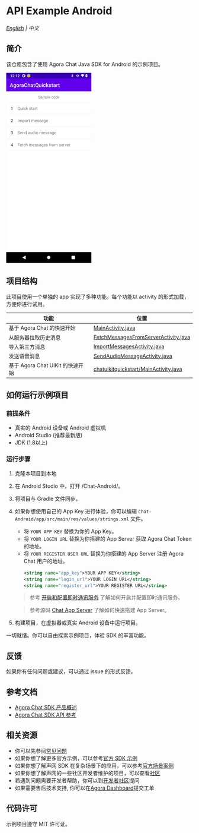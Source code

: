 # API Example Android

_[English](README.md) | 中文_

## 简介

该仓库包含了使用 Agora Chat Java SDK for Android 的示例项目。

<img src="image/android_api_example_functions.png" style="zoom:50%;" />

## 项目结构

此项目使用一个单独的 app 实现了多种功能。每个功能以 activity 的形式加载，方便你进行试用。

| 功能                                             | 位置                                                                                                                    |
| ------------------------------------------------ | ----------------------------------------------------------------------------------------------------------------------- |
| 基于 Agora Chat 的快速开始                                    | [MainActivity.java](https://github.com/AgoraIO/Agora-Chat-API-Examples/blob/main/Chat-Android/app/src/main/java/io/agora/agorachatquickstart/MainActivity.java)                  |
| 从服务器拉取历史消息                               | [FetchMessagesFromServerActivity.java](https://github.com/AgoraIO/Agora-Chat-API-Examples/blob/main/Chat-Android/app/src/main/java/io/agora/agorachatquickstart/FetchMessagesFromServerActivity.java)                  |
| 导入第三方消息                                    | [ImportMessagesActivity.java](https://github.com/AgoraIO/Agora-Chat-API-Examples/blob/main/Chat-Android/app/src/main/java/io/agora/agorachatquickstart/ImportMessagesActivity.java)                  |
| 发送语音消息                                     | [SendAudioMessageActivity.java](https://github.com/AgoraIO/Agora-Chat-API-Examples/blob/main/Chat-Android/app/src/main/java/io/agora/agorachatquickstart/SendAudioMessageActivity.java)                  |
| 基于 Agora Chat UIKit 的快速开始                  | [chatuikitquickstart/MainActivity.java](https://github.com/AgoraIO/Agora-Chat-API-Examples/blob/main/Chat-Android/chatuikitquickstart/src/main/java/io/agora/chatuikitquickstart/MainActivity.java)                  |



## 如何运行示例项目

### 前提条件


- 真实的 Android 设备或 Android 虚拟机
- Android Studio (推荐最新版)
- JDK (1.8以上)

### 运行步骤

1. 克隆本项目到本地
2. 在 Android Studio 中，打开 /Chat-Android/。
3. 将项目与 Gradle 文件同步。
4. 如果你想使用自己的 App Key 进行体验，你可以编辑 `Chat-Android/app/src/main/res/values/strings.xml` 文件。
   - 将 `YOUR APP KEY` 替换为你的 App Key。
   - 将 `YOUR LOGIN URL` 替换为你搭建的 App Server 获取 Agora Chat Token 的地址。
   - 将 `YOUR REGISTER USER URL` 替换为你搭建的 App Server 注册 Agora Chat 用户的地址。
      ```xml
      <string name="app_key">YOUR APP KEY</string>
      <string name="login_url">YOUR LOGIN URL</string>
      <string name="register_url">YOUR REGISTER URL</string>
      ```
   

   > 参考 [开启和配置即时通讯服务](https://docs.agora.io/cn/agora-chat/enable_agora_chat?platform=Android) 了解如何开启并配置即时通讯服务。

   > 参考源码 [Chat App Server](https://github.com/AgoraIO/Agora-Chat-API-Examples/tree/main/chat-app-server) 了解如何快速搭建 App Server。
   

5. 构建项目，在虚拟器或真实 Android 设备中运行项目。

一切就绪。你可以自由探索示例项目，体验 SDK 的丰富功能。

## 反馈

如果你有任何问题或建议，可以通过 issue 的形式反馈。

## 参考文档

- [Agora Chat SDK 产品概述](https://docs.agora.io/cn/agora-chat/agora_chat_overview?platform=Android)
- [Agora Chat SDK API 参考](https://api-ref.agora.io/en/chat-sdk/android/1.x/annotated.html)

## 相关资源

- 你可以先参阅[常见问题](https://docs.agora.io/cn/faq)
- 如果你想了解更多官方示例，可以参考[官方 SDK 示例](https://github.com/AgoraIO)
- 如果你想了解声网 SDK 在复杂场景下的应用，可以参考[官方场景案例](https://github.com/AgoraIO-usecase)
- 如果你想了解声网的一些社区开发者维护的项目，可以查看[社区](https://github.com/AgoraIO-Community)
- 若遇到问题需要开发者帮助，你可以到[开发者社区](https://rtcdeveloper.com/)提问
- 如果需要售后技术支持, 你可以在[Agora Dashboard](https://dashboard.agora.io)提交工单

## 代码许可

示例项目遵守 MIT 许可证。
